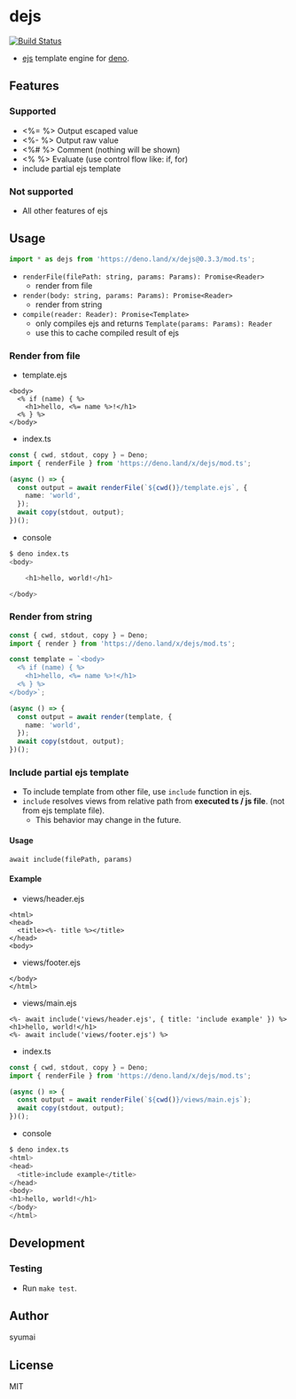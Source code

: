 # dejs

[![Build Status](https://travis-ci.org/syumai/dejs.svg?branch=master)](https://travis-ci.org/syumai/dejs)

- [ejs](https://ejs.co) template engine for [deno](https://github.com/denoland/deno).

## Features

### Supported

- <%= %> Output escaped value
- <%- %> Output raw value
- <%# %> Comment (nothing will be shown)
- <% %> Evaluate (use control flow like: if, for)
- include partial ejs template

### Not supported

- All other features of ejs

## Usage

```ts
import * as dejs from 'https://deno.land/x/dejs@0.3.3/mod.ts';
```

- `renderFile(filePath: string, params: Params): Promise<Reader>`
  - render from file
- `render(body: string, params: Params): Promise<Reader>`
  - render from string
- `compile(reader: Reader): Promise<Template>`
  - only compiles ejs and returns `Template(params: Params): Reader`
  - use this to cache compiled result of ejs

### Render from file

- template.ejs

```ejs
<body>
  <% if (name) { %>
    <h1>hello, <%= name %>!</h1>
  <% } %>
</body>
```

- index.ts

```ts
const { cwd, stdout, copy } = Deno;
import { renderFile } from 'https://deno.land/x/dejs/mod.ts';

(async () => {
  const output = await renderFile(`${cwd()}/template.ejs`, {
    name: 'world',
  });
  await copy(stdout, output);
})();
```

- console

```sh
$ deno index.ts
<body>

    <h1>hello, world!</h1>

</body>
```

### Render from string

```ts
const { cwd, stdout, copy } = Deno;
import { render } from 'https://deno.land/x/dejs/mod.ts';

const template = `<body>
  <% if (name) { %>
    <h1>hello, <%= name %>!</h1>
  <% } %>
</body>`;

(async () => {
  const output = await render(template, {
    name: 'world',
  });
  await copy(stdout, output);
})();
```

### Include partial ejs template

- To include template from other file, use `include` function in ejs.
- `include` resolves views from relative path from **executed ts / js file**. (not from ejs template file).
  - This behavior may change in the future.

#### Usage

```ejs
await include(filePath, params)
```

#### Example

- views/header.ejs

```ejs
<html>
<head>
  <title><%- title %></title>
</head>
<body>
```

- views/footer.ejs

```ejs
</body>
</html>
```

- views/main.ejs

```
<%- await include('views/header.ejs', { title: 'include example' }) %>
<h1>hello, world!</h1>
<%- await include('views/footer.ejs') %>
```

- index.ts

```ts
const { cwd, stdout, copy } = Deno;
import { renderFile } from 'https://deno.land/x/dejs/mod.ts';

(async () => {
  const output = await renderFile(`${cwd()}/views/main.ejs`);
  await copy(stdout, output);
})();
```

- console

```sh
$ deno index.ts
<html>
<head>
  <title>include example</title>
</head>
<body>
<h1>hello, world!</h1>
</body>
</html>
```

## Development

### Testing

- Run `make test`.

## Author

syumai

## License

MIT

